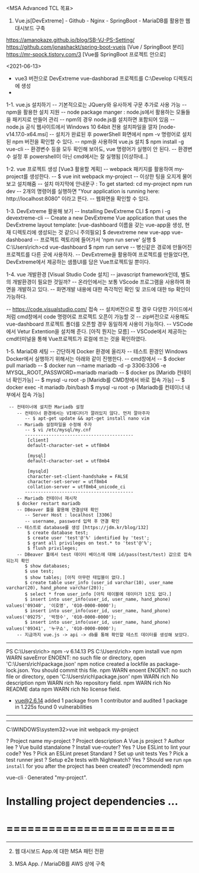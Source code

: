 <MSA Advanced TCL 목표>

1. Vue.js[DevExtreme] - Github - Nginx - SpringBoot - MariaDB를 활용한 웹 대시보드 구축

https://amanokaze.github.io/blog/SB-VJ-PS-Setting/
https://github.com/jonashackt/spring-boot-vuejs [Vue / SpringBoot 분리]
https://mr-spock.tistory.com/3 [Vue를 SpringBoot 프로젝트 안으로]

<2021-06-13>
* vue3 버전으로 DevExtreme vue-dashborad 프로젝트를 C:\Develop 디렉토리에 생성
* 


1-1. vue.js 설치하기
   -- 기본적으로는 JQuery와 유사하게 <script></script> 구문 추가로 사용 가능
   -- npm을 활용한 설치 지원
     -- node package manger : node.js에서 활용하는 모듈들을 패키지로 만들어 관리
     -- npm의 경우 node.js를 설치하면 포함되어 있음
     -- node.js 공식 웹사이트에서 Windows 10 64bit 전용 설치파일을 깔자 [node-v14.17.0-x64.msi]
     -- 설치가 완료된 후 powerShell 화면에서 npm -v 명령어로 설치된 npm 버전을 확인할 수 있다.
     -- npm을 사용하여 vue.js 설치
        $ npm install -g vue-cli
     -- 환경변수 등을 모두 확인해 보아도, vue 명령어가 실행이 안 된다.
     -- 환경변수 설정 후 powershell이 아닌 cmd에서는 잘 실행됨 [이상하네..]
       
1-2. vue 프로젝트 생성 [Vue3 활용할 계획]
  -- webpack 패키지를 활용하여 my-project를 생성한다.
  -- $ vue init webpack my-project
  -- 이상한 팅을 오지게 물어보고 설치해줌
  -- 설치 마지막에 안내문구 :
     To get started: 
      cd my-project
      npm run dev
  -- 2개의 명령어를 실행하면 "Your application is running here: http://localhost:8080" 이라고 뜬다.
  -- 웹화면을 확인할 수 있다.

 
1-3. DevExtreme 활용해 보기
  -- Installing DevExtreme CLI
     $ npm i -g devextreme-cli
  -- Create a new DevExtreme Vue application that uses the DevExtreme layout template:
     [vue-dashboard 이름을 갖는 vue-app을 생성, 현재 디렉토리에 생성되는 것 같으니 주의필요]
     $ devextreme new vue-app vue-dashboard
  -- 프로젝트 렉토리에 들어가서 'npm run serve' 실행
     $ C:\Users\rich>cd vue-dashboard
     $ npm run serve
  -- 병신같은 경로에 만들어진 프로젝트를 다른 곳에 사용하자.
  -- DevExtreme을 활용하여 프로젝트를 만들었다면, DevExtreme에서 제공하는 샘플UI를 담은 Vue프로젝트일 뿐이다.


1-4. vue 개발환경 [Visual Studio Code 설치]
  -- javascript framework인데, 별도의 개발환경이 필요한 것일까?
  -- 온라인에서는 보통 VScode 프로그램을 사용하여 화면을 개발하고 있다.
     -- 화면개발 내용에 대한 즉각적인 확인 및 코드에 대한 tip 확인이 가능하다.

  -- https://code.visualstudio.com/ 접속
  -- 설치버전으로 할 경우 다양한 가이드에서 처럼 cmd창에서 code 명령어로 프로젝트 오픈이 가능할 것
  -- zip버전으로 사용해도 vue-dashboard 프로젝트 폴더를 오픈할 경우 동일하게 사용이 가능하다.
  -- VSCode에서 Vetur Extention을 설치해 준다. [아직 뭔지는 모름]
  -- VSCode에서 제공하는 cmd터미널을 통해 Vue프로젝트가 로컬에 뜨는 것을 확인하였다.
  
  
1-5. MariaDB 세팅
  -- 간단하게 Docker 환경에 올리자
  -- 테스트 환경인 Windows Docker에서 실행하기 위해서는 아래와 같이 진행한다.
  -- cmd창에서
     -- $ docker pull mariadb
     -- $ docker run --name mariadb -d -p 3306:3306 -e MYSQL_ROOT_PASSWORD=mariadb mariadb
     -- $ docker ps [Maridb 컨테이너 확인가능]
       -- $ mysql -u root -p [Maridb를 CMD창에서 바로 접속 가능]
       -- $ docker exec -it mariadb /bin/bash
          $ mysql -u root -p [Mariadb를 컨테이너 내부에서 접속 가능]
          
     -- 컨테이너에 설치한 Mariadb 설정
        -- 컨테이너 환경에서는 VI에디터가 깔려있지 않다. 먼저 깔아주자
           -- $ apt-get update && apt-get install nano vim
        -- Mariadb 설정파일을 수정해 주자
           -- $ vi /etc/mysql/my.cnf
           -----------------------------------------
            [client]
            default-character-set = utf8mb4

            [mysql]
            default-character-set = utf8mb4

            [mysqld]
            character-set-client-handshake = FALSE
            character-set-server = utf8mb4
            collation-server = utf8mb4_unicode_ci
           -----------------------------------------
        -- Mariadb 컨테이너 재시작
        $ docker restart mariadb
        -- DBeaver 툴을 활용해 연결상태 확인
           -- Server Host : localhost [3306]
           -- username, password 입력 후 연결 확인
        -- 테스트로 database를 생성 [https://jdm.kr/blog/132]
            $ create database test;
            $ create user 'test'@'%' identified by 'test';
            $ grant all privileges on test.* to 'test'@'%';
            $ flush privileges;
        -- DBeaver 툴에서 test 데이터 베이스에 대해 id/pass(test/test) 값으로 접속되는지 확인
           $ show databases; 
           $ use test;
           $ show tables; [아직 아무런 테입블이 없다.]
           $ create table user_info (user_id varchar(10), user_name varchar(20), hand_phone varchar(20));
           $ select * from user_info [아직 테이블에 데이터가 1건도 없다.]
           $ insert into user_info(user_id, user_name, hand_phone) values('09340', '이호영', '010-0000-0000');
           $ insert into user_info(user_id, user_name, hand_phone) values('09275', '박정수', '010-0000-0000');
           $ insert into user_info(user_id, user_name, hand_phone) values('09341', '누구쇼', '010-0000-0000');
        -- 지금까지 vue.js -> api -> db를 통해 확인할 테스트 데이터를 생성해 보았다.

------------------------------------------------------------------------------------------
PS C:\Users\rich> npm -v
6.14.13
PS C:\Users\rich> npm install vue
npm WARN saveError ENOENT: no such file or directory, open 'C:\Users\rich\package.json'
npm notice created a lockfile as package-lock.json. You should commit this file.
npm WARN enoent ENOENT: no such file or directory, open 'C:\Users\rich\package.json'
npm WARN rich No description
npm WARN rich No repository field.
npm WARN rich No README data
npm WARN rich No license field.

+ vue@2.6.14
added 1 package from 1 contributor and audited 1 package in 1.225s
found 0 vulnerabilities
------------------------------------------------------------------------------------------

------------------------------------------------------------------------------------------
C:\WINDOWS\system32>vue init webpack my-project

? Project name my-project
? Project description A Vue.js project
? Author lee
? Vue build standalone
? Install vue-router? Yes
? Use ESLint to lint your code? Yes
? Pick an ESLint preset Standard
? Set up unit tests Yes
? Pick a test runner jest
? Setup e2e tests with Nightwatch? Yes
? Should we run `npm install` for you after the project has been created? (recommended) npm

   vue-cli · Generated "my-project".


# Installing project dependencies ...
# ========================
------------------------------------------------------------------------------------------


2. 웹 대시보드 App.에 대한 MSA 패턴 전환

3. MSA App. / MariaDB를 AWS 상에 구축

